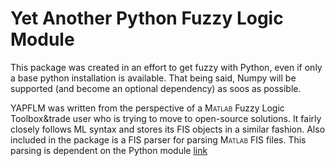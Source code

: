 # Yet Another Python Fuzzy Logic Module #

This package was created in an effort to get fuzzy with Python,
even if only a base python installation is available. That being
said, Numpy will be supported (and become an optional dependency)
as soos as possible. 

YAPFLM was written from the perspective of a <span style="font-variant: small-caps">
Matlab</span> Fuzzy Logic Toolbox&trade user who is trying to move to open-source
solutions. It fairly closely follows ML syntax and stores its FIS objects in
a similar fashion. Also included in the package is a FIS parser for parsing
<span style="font-variant: small-caps">Matlab</span> FIS files. This parsing
is dependent on the Python module [link](https://pypi.python.org/pypi/parse "`parse`")

